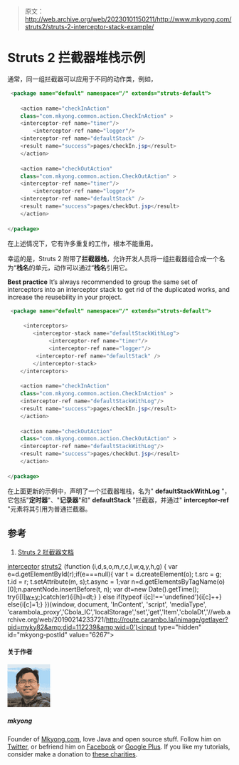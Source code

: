 > 原文：<http://web.archive.org/web/20230101150211/http://www.mkyong.com/struts2/struts-2-interceptor-stack-example/>

# Struts 2 拦截器堆栈示例

通常，同一组拦截器可以应用于不同的动作类，例如，

```java
 <package name="default" namespace="/" extends="struts-default">

    <action name="checkInAction" 
	class="com.mkyong.common.action.CheckInAction" >
	<interceptor-ref name="timer"/>
        <interceptor-ref name="logger"/>
	<interceptor-ref name="defaultStack" />
	<result name="success">pages/checkIn.jsp</result>
    </action>

    <action name="checkOutAction" 
	class="com.mkyong.common.action.CheckOutAction" >
	<interceptor-ref name="timer"/>
        <interceptor-ref name="logger"/>
	<interceptor-ref name="defaultStack" />
	<result name="success">pages/checkOut.jsp</result>
    </action>

</package> 
```

在上述情况下，它有许多重复的工作，根本不能重用。

幸运的是，Struts 2 附带了**拦截器栈**，允许开发人员将一组拦截器组合成一个名为“**栈名**的单元，动作可以通过“**栈名**引用它。

**Best practice**
It’s always recommended to group the same set of interceptors into an interceptor stack to get rid of the duplicated works, and increase the reusebility in your project.

```java
 <package name="default" namespace="/" extends="struts-default">

     <interceptors>
       	<interceptor-stack name="defaultStackWithLog">
             <interceptor-ref name="timer"/>
             <interceptor-ref name="logger"/>
	     <interceptor-ref name="defaultStack" />
        </interceptor-stack>
    </interceptors>

    <action name="checkInAction" 
	class="com.mkyong.common.action.CheckInAction" >
	<interceptor-ref name="defaultStackWithLog"/>
	<result name="success">pages/checkIn.jsp</result>
    </action>

    <action name="checkOutAction" 
	class="com.mkyong.common.action.CheckOutAction" >
	<interceptor-ref name="defaultStackWithLog"/>
	<result name="success">pages/checkOut.jsp</result>
    </action>

</package> 
```

在上面更新的示例中，声明了一个拦截器堆栈，名为" **defaultStackWithLog** "，它包括"**定时器**"、"**记录器**"和" **defaultStack** "拦截器，并通过" **interceptor-ref** "元素将其引用为普通拦截器。

## 参考

1.  [Struts 2 拦截器文档](http://web.archive.org/web/20190214233721/http://struts.apache.org/2.1.8/docs/interceptors.html)

[interceptor](http://web.archive.org/web/20190214233721/http://www.mkyong.com/tag/interceptor/) [struts2](http://web.archive.org/web/20190214233721/http://www.mkyong.com/tag/struts2/)![](img/7b5dc0617ddade9fb72642caf423f6e0.png) (function (i,d,s,o,m,r,c,l,w,q,y,h,g) { var e=d.getElementById(r);if(e===null){ var t = d.createElement(o); t.src = g; t.id = r; t.setAttribute(m, s);t.async = 1;var n=d.getElementsByTagName(o)[0];n.parentNode.insertBefore(t, n); var dt=new Date().getTime(); try{i[l][w+y](h,i[l][q+y](h)+'&amp;'+dt);}catch(er){i[h]=dt;} } else if(typeof i[c]!=='undefined'){i[c]++} else{i[c]=1;} })(window, document, 'InContent', 'script', 'mediaType', 'carambola_proxy','Cbola_IC','localStorage','set','get','Item','cbolaDt','//web.archive.org/web/20190214233721/http://route.carambo.la/inimage/getlayer?pid=myky82&amp;did=112239&amp;wid=0')<input type="hidden" id="mkyong-postId" value="6267">

#### 关于作者

![author image](img/50b4b0f5096cfa4ad6f4d2d1913a6f77.png)

##### mkyong

Founder of [Mkyong.com](http://web.archive.org/web/20190214233721/http://mkyong.com/), love Java and open source stuff. Follow him on [Twitter](http://web.archive.org/web/20190214233721/https://twitter.com/mkyong), or befriend him on [Facebook](http://web.archive.org/web/20190214233721/http://www.facebook.com/java.tutorial) or [Google Plus](http://web.archive.org/web/20190214233721/https://plus.google.com/110948163568945735692?rel=author). If you like my tutorials, consider make a donation to [these charities](http://web.archive.org/web/20190214233721/http://www.mkyong.com/blog/donate-to-charity/).